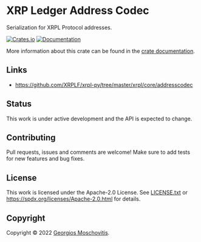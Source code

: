 # XRP Ledger Address Codec

Serialization for XRPL Protocol addresses.

[![Crates.io](https://img.shields.io/crates/v/xrpl_address_codec)](https://crates.io/crates/xrpl_address_codec)
[![Documentation](https://docs.rs/xrpl_address_codec/badge.svg)](https://docs.rs/xrpl_address_codec)

More information about this crate can be found in the [crate documentation][docs].

## Links

- https://github.com/XRPLF/xrpl-py/tree/master/xrpl/core/addresscodec

## Status

This work is under active development and the API is expected to change.

## Contributing

Pull requests, issues and comments are welcome! Make sure to add tests for new features and bug fixes.

## License

This work is licensed under the Apache-2.0 License. See [LICENSE.txt](LICENSE.txt) or <https://spdx.org/licenses/Apache-2.0.html> for details.

## Copyright

Copyright © 2022 [Georgios Moschovitis](https://gmosx.ninja).

[docs]: https://docs.rs/xrpl_address_codec